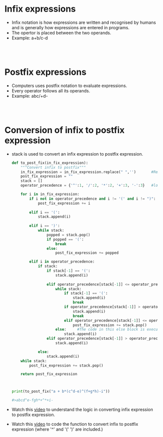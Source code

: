 # Infix expressions

* Infix notation is how expressions are written and recognised by humans and is generally how expressions are entered in programs.
* The opertor is placed between the two operands.
* Example: a+b/c-d

<br>
<br>

# Postfix expressions

* Computers uses postfix notation to evaluate expressions.
* Every operator follows all its operands.
* Example: abc/+d-

<br>
<br>

# Conversion of infix to postfix expression

* stack is used to convert an infix expression to postfix expression.
    ```python
    def to_post_fix(in_fix_expression):
        """Convert infix to postfix"""
        in_fix_expression = in_fix_expression.replace(" ",'')       #Remove all whitespace
        post_fix_expression = ""
        stack = []
        operator_precedence = {'^':1, '/':2, '*':2, '+':3, '-':3}   #lower the 'value' higher the priority for the 'key'

        for i in in_fix_expression:
            if i not in operator_precedence and i != '(' and i != ")":
                post_fix_expression += i
            
            elif i == '(':
                stack.append(i)
            
            elif i == ')':
                while stack:
                    popped = stack.pop()
                    if popped == '(':
                        break
                    else:
                        post_fix_expression += popped

            elif i in operator_precedence:
                if stack:
                    if stack[-1] == '(':
                        stack.append(i)
                    
                    elif operator_precedence[stack[-1]] <= operator_precedence[i]:
                        while stack:
                            if stack[-1] == '(':
                                stack.append(i)
                                break
                            if operator_precedence[stack[-1]] > operator_precedence[i]:
                                stack.append(i)
                                break
                            elif operator_precedence[stack[-1]] <= operator_precedence[i]:
                                post_fix_expression += stack.pop()
                        else:     #The code in this else block is executed only if the while loop terminates without the break statement!
                            stack.append(i)
                    elif operator_precedence[stack[-1]] > operator_precedence[i]:
                        stack.append(i)

                else:
                    stack.append(i)  
        while stack:
            post_fix_expression += stack.pop()

        return post_fix_expression



    print(to_post_fix("a + b*(c^d-e)^(f+g*h)-i"))

    #>abcd^e-fgh*+^*+i-
    ```

* Watch this [video](https://external.ink?to=//www.youtube.com/watch?v=kKSENzdu7bE&list=PL1XjRDnU2tOjIgT7L1pzc-un9M78SkcWh&index=50 ) to understand the logic in converting infix expression to postfix expression.

* Watch this [video](https://external.ink?to=//www.youtube.com/watch?v=ymG0zxuC__I) to code the function to convert infix to postfix expression (where '^' and '(' ')' are included.)

